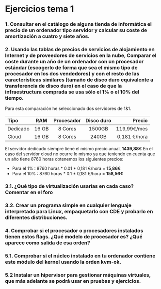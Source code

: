 # Ejercicios tema 1

### 1. Consultar en el catálogo de alguna tienda de informática el precio de un ordenador tipo servidor y calcular su coste de amortización a cuatro y siete años.


### 2. Usando las tablas de precios de servicios de alojamiento en Internet y de proveedores de servicios en la nube, Comparar el coste durante un año de un ordenador con un procesador estándar (escogerlo de forma que sea el mismo tipo de procesador en los dos vendedores) y con el resto de las características similares (tamaño de disco duro equivalente a transferencia de disco duro) en el caso de que la infraestructura comprada se usa sólo el 1% o el 10% del tiempo.

Para esta comparación he seleccionado dos servidores de 1&1.

|Tipo | RAM | Procesador | Disco duro | Precio|
|:----|:---:|:----------:|:----------:|------:|
|Dedicado|16 GB| 8 Cores | 1500GB|    119,99€/mes|
|Cloud|16 GB|8 Cores| 240GB| 0,181 €/hora|

El servidor dedicado siempre tiene el mismo precio anual, **1439,88€**
En el caso del servidor cloud no ocurre lo mismo ya que teniendo en cuenta
que un año tiene 8760 horas obtenemos los siguientes precios:
- Para el 1% : 8760 horas * 0.01 * 0,181 €/hora = **15,86€**
- Para el 10% : 8760 horas * 0.1 * 0,181 €/hora = **158,56€**

### 3.1. ¿Qué tipo de virtualización usarías en cada caso? Comentar en el foro


### 3.2. Crear un programa simple en cualquier lenguaje interpretado para Linux, empaquetarlo con CDE y probarlo en diferentes distribuciones.


### 4. Comprobar si el procesador o procesadores instalados tienen estos flags. ¿Qué modelo de procesador es? ¿Qué aparece como salida de esa orden?


### 5.1. Comprobar si el núcleo instalado en tu ordenador contiene este módulo del kernel usando la orden kvm-ok.


### 5.2 Instalar un hipervisor para gestionar máquinas virtuales, que más adelante se podrá usar en pruebas y ejercicios.
